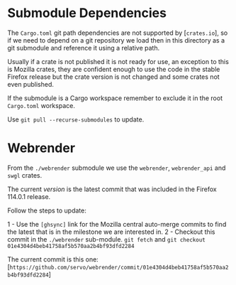 # Submodule Dependencies

The `Cargo.toml` git path dependencies are not supported by [`crates.io`], so if we need to depend
on a git repository we load then in this directory as a git submodule and reference it using a relative path.

Usually if a crate is not published it is not ready for use, an exception to this is Mozilla crates, they are
confident enough to use the code in the stable Firefox release but the crate version is not changed and some
crates not even published.

If the submodule is a Cargo workspace remember to exclude it in the root `Cargo.toml` workspace.

Use `git pull --recurse-submodules` to update.

# Webrender

From the `./webrender` submodule we use the `webrender`, `webrender_api` and `swgl` crates.

The current *version* is the latest commit that was included in the Firefox 114.0.1 release.

Follow the steps to update:

1 - Use the `[ghsync]` link for the Mozilla central auto-merge commits to find the latest that is in the
    milestone we are interested in.
2 - Checkout this commit in the `./webrender` sub-module.
    `git fetch` and `git checkout 01e4304d4beb41758af5b570aa2b4bf93dfd2284`

The current commit is this one: [`https://github.com/servo/webrender/commit/01e4304d4beb41758af5b570aa2b4bf93dfd2284`]